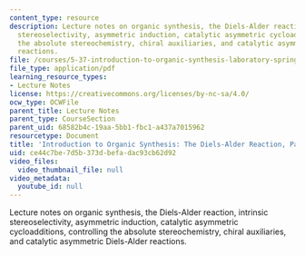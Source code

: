 ```yaml
---
content_type: resource
description: Lecture notes on organic synthesis, the Diels-Alder reaction, intrinsic
  stereoselectivity, asymmetric induction, catalytic asymmetric cycloadditions, controlling
  the absolute stereochemistry, chiral auxiliaries, and catalytic asymmetric Diels-Alder
  reactions.
file: /courses/5-37-introduction-to-organic-synthesis-laboratory-spring-2009/ce44c7be7d5b373dbefadac93cb62d92_MIT5_37s09_lec04_Handout.pdf
file_type: application/pdf
learning_resource_types:
- Lecture Notes
license: https://creativecommons.org/licenses/by-nc-sa/4.0/
ocw_type: OCWFile
parent_title: Lecture Notes
parent_type: CourseSection
parent_uid: 68582b4c-19aa-5bb1-fbc1-a437a7015962
resourcetype: Document
title: 'Introduction to Organic Synthesis: The Diels-Alder Reaction, Part IV'
uid: ce44c7be-7d5b-373d-befa-dac93cb62d92
video_files:
  video_thumbnail_file: null
video_metadata:
  youtube_id: null
---
```

Lecture notes on organic synthesis, the Diels-Alder reaction, intrinsic stereoselectivity, asymmetric induction, catalytic asymmetric cycloadditions, controlling the absolute stereochemistry, chiral auxiliaries, and catalytic asymmetric Diels-Alder reactions.